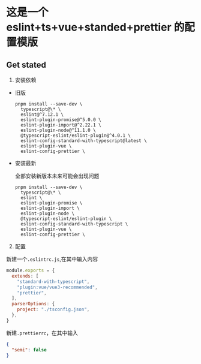 # 这是一个 eslint+ts+vue+standed+prettier 的配置模版

## Get stated

1. 安装依赖

- 旧版

  ```shell
  pnpm install --save-dev \
    typescript@\* \
    eslint@^7.12.1 \
    eslint-plugin-promise@^5.0.0 \
    eslint-plugin-import@^2.22.1 \
    eslint-plugin-node@^11.1.0 \
    @typescript-eslint/eslint-plugin@^4.0.1 \
    eslint-config-standard-with-typescript@latest \
    eslint-plugin-vue \
    eslint-config-prettier \
  ```

- 安装最新

  全部安装新版本未来可能会出现问题

  ```shell
  pnpm install --save-dev \
    typescript@\* \
    eslint \
    eslint-plugin-promise \
    eslint-plugin-import \
    eslint-plugin-node \
    @typescript-eslint/eslint-plugin \
    eslint-config-standard-with-typescript \
    eslint-plugin-vue \
    eslint-config-prettier \
  ```

2. 配置

新建一个`.eslintrc.js`,在其中输入内容

```js
module.exports = {
  extends: [
    "standard-with-typescript",
    "plugin:vue/vue3-recommended",
    "prettier",
  ],
  parserOptions: {
    project: "./tsconfig.json",
  },
}
```

新建`.prettierrc`，在其中输入

```json
{
  "semi": false
}
```
